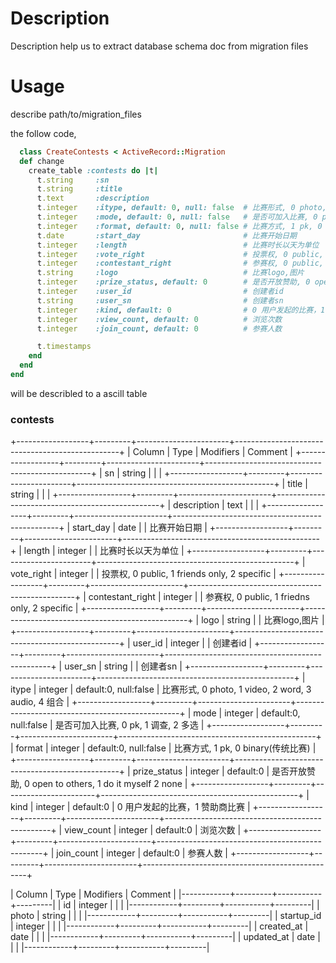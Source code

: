 Description
==========

Description help us to extract database schema doc from migration files


Usage
==========

describe path/to/migration_files

the follow code, 
```ruby
  class CreateContests < ActiveRecord::Migration
  def change
    create_table :contests do |t|
      t.string     :sn
      t.string     :title
      t.text       :description
      t.integer    :itype, default: 0, null: false  # 比赛形式, 0 photo, 1 video, 2 word, 3 audio, 4 组合
      t.integer    :mode, default: 0, null: false   # 是否可加入比赛, 0 pk, 1 调查, 2 多选
      t.integer    :format, default: 0, null: false # 比赛方式, 1 pk, 0 binary(传统比赛)
      t.date       :start_day                       # 比赛开始日期
      t.integer    :length                          # 比赛时长以天为单位
      t.integer    :vote_right                      # 投票权, 0 public, 1 friends only, 2 specific
      t.integer    :contestant_right                # 参赛权, 0 public, 1 friedns only, 2 specific
      t.string     :logo                            # 比赛logo,图片
      t.integer    :prize_status, default: 0        # 是否开放赞助, 0 open to others, 1 do it myself 2 none
      t.integer    :user_id                         # 创建者id
      t.string     :user_sn                         # 创建者sn
      t.integer    :kind, default: 0                # 0 用户发起的比赛，1 赞助商比赛
      t.integer    :view_count, default: 0          # 浏览次数
      t.integer    :join_count, default: 0          # 参赛人数

      t.timestamps
    end
  end
end

```

will be describled to a ascill table

### contests ###
+------------------+---------+-----------------------+-------------------------------------------------+
| Column           | Type    | Modifiers             | Comment                                         |
+------------------+---------+-----------------------+-------------------------------------------------+
| sn               | string  |                       |                                                 |
+------------------+---------+-----------------------+-------------------------------------------------+
| title            | string  |                       |                                                 |
+------------------+---------+-----------------------+-------------------------------------------------+
| description      | text    |                       |                                                 |
+------------------+---------+-----------------------+-------------------------------------------------+
| start_day        | date    |                       | 比赛开始日期                                      |
+------------------+---------+-----------------------+-------------------------------------------------+
| length           | integer |                       | 比赛时长以天为单位                                  |
+------------------+---------+-----------------------+-------------------------------------------------+
| vote_right       | integer |                       | 投票权, 0 public, 1 friends only, 2 specific     |
+------------------+---------+-----------------------+-------------------------------------------------+
| contestant_right | integer |                       | 参赛权, 0 public, 1 friedns only, 2 specific       |
+------------------+---------+-----------------------+-------------------------------------------------+
| logo             | string  |                       | 比赛logo,图片                                       |
+------------------+---------+-----------------------+-------------------------------------------------+
| user_id          | integer |                       | 创建者id                                           |
+------------------+---------+-----------------------+-------------------------------------------------+
| user_sn          | string  |                       | 创建者sn                                           |
+------------------+---------+-----------------------+-------------------------------------------------+
| itype            | integer | default:0, null:false | 比赛形式, 0 photo, 1 video, 2 word, 3 audio, 4 组合   |
+------------------+---------+-----------------------+-------------------------------------------------+
| mode             | integer | default:0, null:false | 是否可加入比赛, 0 pk, 1 调查, 2 多选                       |
+------------------+---------+-----------------------+-------------------------------------------------+
| format           | integer | default:0, null:false | 比赛方式, 1 pk, 0 binary(传统比赛)                      |
+------------------+---------+-----------------------+-------------------------------------------------+
| prize_status     | integer | default:0             | 是否开放赞助, 0 open to others, 1 do it myself 2 none |
+------------------+---------+-----------------------+-------------------------------------------------+
| kind             | integer | default:0             | 0 用户发起的比赛，1 赞助商比赛                               |
+------------------+---------+-----------------------+-------------------------------------------------+
| view_count       | integer | default:0             | 浏览次数                                            |
+------------------+---------+-----------------------+-------------------------------------------------+
| join_count       | integer | default:0             | 参赛人数                                            |
+------------------+---------+-----------------------+-------------------------------------------------+

| Column     | Type    | Modifiers | Comment |
|------------+---------+-----------+---------|
| id         | integer |           |         |
|------------+---------+-----------+---------|
| photo      | string  |           |         |
|------------+---------+-----------+---------|
| startup_id | integer |           |         |
|------------+---------+-----------+---------|
| created_at | date    |           |         |
|------------+---------+-----------+---------|
| updated_at | date    |           |         |
|------------+---------+-----------+---------|
